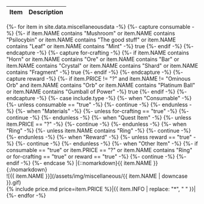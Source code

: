 |Item|Description|
|-|-|
{%- for item in site.data.miscellaneousdata -%}
  {%- capture consumable -%}
    {%- if item.NAME contains "Mushroom" or item.NAME contains "Psilocybin" or item.NAME contains "The good stuff" or item.NAME contains "Leaf" or item.NAME contains "Mint" -%}
      true
    {%- endif -%}
  {%- endcapture -%}
  {%- capture for-crafting -%}
    {%- if item.NAME contains "Horn" or item.NAME contains "Ore" or item.NAME contains "Bar" or item.NAME contains "Crystal" or item.NAME contains "Shard" or item.NAME contains "Fragment" -%}
      true
    {%- endif -%}
  {%- endcapture -%}
  {%- capture reward -%}
    {%- if item.PRICE != "?" and item.NAME != "Ominous Orb" and item.NAME contains "Orb" or item.NAME contains "Platinum Ball" or item.NAME contains "Gumball of Power" -%}
      true
    {%- endif -%}
  {%- endcapture -%}
  {%- case include.type -%}
    {%- when "Consumable" -%}
      {%- unless consumable == "true" -%}
        {%- continue -%}
      {%- endunless -%}
    {%- when "Materials" -%}
      {%- unless for-crafting == "true" -%}
        {%- continue -%}
      {%- endunless -%}
    {%- when "Quest Item" -%}
      {%- unless item.PRICE == "?" -%}
        {%- continue -%}
      {%- endunless -%}
    {%- when "Ring" -%}
      {%- unless item.NAME contains "Ring" -%}
        {%- continue -%}
      {%- endunless -%}
    {%- when "Reward" -%}
      {%- unless reward == "true" -%}
        {%- continue -%}
      {%- endunless -%}
    {%- when "Other Item" -%}
      {%- if consumable == "true" or item.PRICE == "?" or item.NAME contains "Ring" or for-crafting == "true" or reward == "true" -%}
        {%- continue -%}
      {%- endif -%}
  {%- endcase %}
  |{::nomarkdown}<span class="record-name">{{ item.NAME }}</span>{:/nomarkdown}<br />![{{ item.NAME }}](/assets/img/miscellaneous/{{ item.NAME | downcase }}.gif)<br />{% include price.md price=item.PRICE %}|{{ item.INFO | replace: "*", " " }}|
{%- endfor -%}